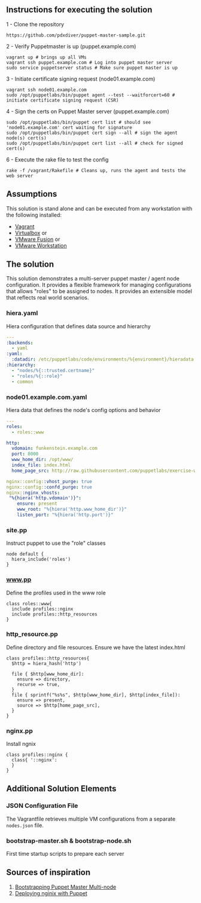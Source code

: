 ## Instructions for executing the solution
1 - Clone the repository
```Shell
https://github.com/pdxdiver/puppet-master-sample.git
```
2 - Verify Puppetmaster is up (puppet.example.com)
```Shell
vagrant up # brings up all VMs
vagrant ssh puppet.example.com # Log into puppet master server
sudo service puppetserver status # Make sure puppet master is up
```
3 - Initiate certificate signing request (node01.example.com)
```Shell
vagrant ssh node01.example.com
sudo /opt/puppetlabs/bin/puppet agent --test --waitforcert=60 # initiate certificate signing request (CSR)
```
4 - Sign the certs on Puppet Master server (puppet.example.com)
```Shell
sudo /opt/puppetlabs/bin/puppet cert list # should see 'node01.example.com' cert waiting for signature
sudo /opt/puppetlabs/bin/puppet cert sign --all # sign the agent node(s) cert(s)
sudo /opt/puppetlabs/bin/puppet cert list --all # check for signed cert(s)
```
6 - Execute the rake file to test the config
```Shell
rake -f /vagrant/Rakefile # Cleans up, runs the agent and tests the web server
```

## Assumptions
This solution is stand alone and can be executed from any workstation with the following installed:
- [Vagrant](https://www.vagrantup.com/downloads.html)
- [Virtualbox](https://www.vagrantup.com/downloads.html) or
- [VMware Fusion](https://www.vmware.com/go/try-fusion-en) or
- [VMware Workstation](http://www.vmware.com/products/workstation/)

## The solution
This solution demonstrates a multi-server puppet master / agent node configuration. It provides a flexible framework for managing configurations that allows "roles" to be assigned to nodes. It provides an extensible model that reflects real world scenarios.

### hiera.yaml
Hiera configuration that defines data source and hierarchy
```YAML
---
:backends:
  - yaml
:yaml:
  :datadir: /etc/puppetlabs/code/environments/%{environment}/hieradata
:hierarchy:
  - "nodes/%{::trusted.certname}"
  - "roles/%{::role}"
  - common
```

### node01.example.com.yaml
Hiera data that defines the node's config options and behavior
```YAML
---
roles:
  - roles::www

http:
  vdomain: funkenstein.example.com
  port: 8000
  www_home_dir: /opt/www/
  index_file: index.html
  home_page_src: http://raw.githubusercontent.com/puppetlabs/exercise-webpage/master/index.html

nginx::config::vhost_purge: true
nginx::config::confd_purge: true
nginx::nginx_vhosts:
 "%{hiera('http.vdomain')}":
    ensure: present
    www_root: "%{hiera('http.www_home_dir')}"
    listen_port: "%{hiera('http.port')}"
```
###  site.pp
Instruct puppet to use the "role" classes
```Puppet
node default {
  hiera_include('roles')
}
```
### <span>www.pp</span>
Define the profiles used in the www role
```Puppet
class roles::www{
  include profiles::nginx
  include profiles::http_resources
}
```
###  http_resource.pp
Define directory and file resources. Ensure we have the latest index.html
```Puppet
class profiles::http_resources{
  $http = hiera_hash('http')

  file { $http[www_home_dir]:
    ensure => directory,
    recurse => true,
  }
  file { sprintf("%s%s", $http[www_home_dir], $http[index_file]):
    ensure => present,
    source => $http[home_page_src],
  }
}
```
###  nginx.pp
Install ngnix
```Puppet
class profiles::nginx {
  class{ '::nginx':
  }
}
```
## Additional Solution Elements

### JSON Configuration File
The Vagrantfile retrieves multiple VM configurations from a separate `nodes.json` file.

### bootstrap-master.sh & bootstrap-node.sh
First time startup scripts to prepare each server

## Sources of inspiration
1. [Bootstrapping Puppet Master Multi-node](http://wp.me/p1RD28-1kX)
2. [Deploying nginix with Puppet](https://blog.serverdensity.com/deploying-nginx-with-puppet/)
